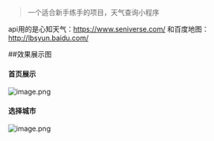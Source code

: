 > 一个适合新手练手的项目，天气查询小程序 

api用的是心知天气：https://www.seniverse.com/
和百度地图：http://lbsyun.baidu.com/

##效果展示图
#### 首页展示

![image.png](http://drawrepository.oss-cn-beijing.aliyuncs.com/blog/45366e5c3e884c88953fb0d4859e4870.png)

#### 选择城市

![image.png](http://drawrepository.oss-cn-beijing.aliyuncs.com/blog/b2e8c1df6ae5436693d37950e1ceea79.png)


